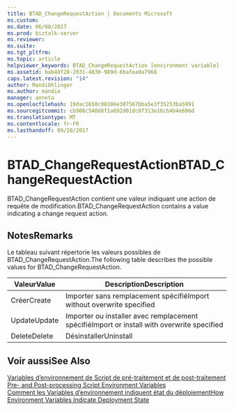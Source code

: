 ```yaml
---
title: BTAD_ChangeRequestAction | Documents Microsoft
ms.custom: 
ms.date: 06/08/2017
ms.prod: biztalk-server
ms.reviewer: 
ms.suite: 
ms.tgt_pltfrm: 
ms.topic: article
helpviewer_keywords: BTAD_ChangeRequestAction [environment variable]
ms.assetid: bab40f20-2031-4830-989d-6bafea0a7968
caps.latest.revision: "14"
author: MandiOhlinger
ms.author: mandia
manager: anneta
ms.openlocfilehash: 19dac1650c00106e307567bba5e3f35253ba5991
ms.sourcegitcommit: cb908c540d8f1a692d01dc8f313e16cb4b4e696d
ms.translationtype: MT
ms.contentlocale: fr-FR
ms.lasthandoff: 09/20/2017
---
```

# <a name="btadchangerequestaction"></a><span data-ttu-id="32a09-102">BTAD_ChangeRequestAction</span><span class="sxs-lookup"><span data-stu-id="32a09-102">BTAD_ChangeRequestAction</span></span>
<span data-ttu-id="32a09-103">BTAD_ChangeRequestAction contient une valeur indiquant une action de requête de modification.</span><span class="sxs-lookup"><span data-stu-id="32a09-103">BTAD_ChangeRequestAction contains a value indicating a change request action.</span></span>  
  
## <a name="remarks"></a><span data-ttu-id="32a09-104">Notes</span><span class="sxs-lookup"><span data-stu-id="32a09-104">Remarks</span></span>  
 <span data-ttu-id="32a09-105">Le tableau suivant répertorie les valeurs possibles de BTAD_ChangeRequestAction.</span><span class="sxs-lookup"><span data-stu-id="32a09-105">The following table describes the possible values for BTAD_ChangeRequestAction.</span></span>  
  
|<span data-ttu-id="32a09-106">Valeur</span><span class="sxs-lookup"><span data-stu-id="32a09-106">Value</span></span>|<span data-ttu-id="32a09-107">Description</span><span class="sxs-lookup"><span data-stu-id="32a09-107">Description</span></span>|  
|-----------|-----------------|  
|<span data-ttu-id="32a09-108">Créer</span><span class="sxs-lookup"><span data-stu-id="32a09-108">Create</span></span>|<span data-ttu-id="32a09-109">Importer sans remplacement spécifié</span><span class="sxs-lookup"><span data-stu-id="32a09-109">Import without overwrite specified</span></span>|  
|<span data-ttu-id="32a09-110">Update</span><span class="sxs-lookup"><span data-stu-id="32a09-110">Update</span></span>|<span data-ttu-id="32a09-111">Importer ou installer avec remplacement spécifié</span><span class="sxs-lookup"><span data-stu-id="32a09-111">Import or install with overwrite specified</span></span>|  
|<span data-ttu-id="32a09-112">Delete</span><span class="sxs-lookup"><span data-stu-id="32a09-112">Delete</span></span>|<span data-ttu-id="32a09-113">Désinstaller</span><span class="sxs-lookup"><span data-stu-id="32a09-113">Uninstall</span></span>|  
  
## <a name="see-also"></a><span data-ttu-id="32a09-114">Voir aussi</span><span class="sxs-lookup"><span data-stu-id="32a09-114">See Also</span></span>  
 <span data-ttu-id="32a09-115">[Variables d’environnement de Script de pré-traitement et de post-traitement](../core/pre-and-post-processing-script-environment-variables.md) </span><span class="sxs-lookup"><span data-stu-id="32a09-115">[Pre- and Post-processing Script Environment Variables](../core/pre-and-post-processing-script-environment-variables.md) </span></span>  
 [<span data-ttu-id="32a09-116">Comment les Variables d’environnement indiquent état du déploiement</span><span class="sxs-lookup"><span data-stu-id="32a09-116">How Environment Variables Indicate Deployment State</span></span>](../core/how-environment-variables-indicate-deployment-state.md)